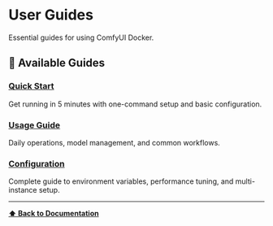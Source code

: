 # User Guides

Essential guides for using ComfyUI Docker.

## 📖 Available Guides

### [Quick Start](quick-start.md)
Get running in 5 minutes with one-command setup and basic configuration.

### [Usage Guide](usage.md)
Daily operations, model management, and common workflows.

### [Configuration](configuration.md)
Complete guide to environment variables, performance tuning, and multi-instance setup.

---

**[⬆ Back to Documentation](../index.md)** 